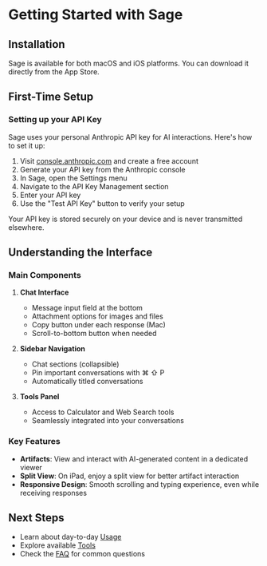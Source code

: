 # Getting Started with Sage

## Installation

Sage is available for both macOS and iOS platforms. You can download it directly from the App Store.

## First-Time Setup

### Setting up your API Key

Sage uses your personal Anthropic API key for AI interactions. Here's how to set it up:

1. Visit [console.anthropic.com](https://console.anthropic.com) and create a free account
2. Generate your API key from the Anthropic console
3. In Sage, open the Settings menu
4. Navigate to the API Key Management section
5. Enter your API key
6. Use the "Test API Key" button to verify your setup

Your API key is stored securely on your device and is never transmitted elsewhere.

## Understanding the Interface

### Main Components

1. **Chat Interface**
   - Message input field at the bottom
   - Attachment options for images and files
   - Copy button under each response (Mac)
   - Scroll-to-bottom button when needed

2. **Sidebar Navigation**
   - Chat sections (collapsible)
   - Pin important conversations with ⌘ ⇧ P
   - Automatically titled conversations

3. **Tools Panel**
   - Access to Calculator and Web Search tools
   - Seamlessly integrated into your conversations

### Key Features

- **Artifacts**: View and interact with AI-generated content in a dedicated viewer
- **Split View**: On iPad, enjoy a split view for better artifact interaction
- **Responsive Design**: Smooth scrolling and typing experience, even while receiving responses

## Next Steps

- Learn about day-to-day [Usage](./usage.md)
- Explore available [Tools](./tools.md)
- Check the [FAQ](./faq.md) for common questions
